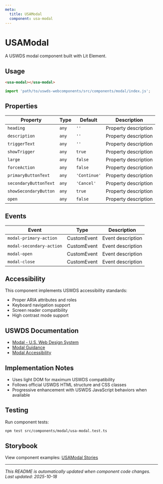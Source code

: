 ```yaml
---
meta:
  title: USAModal
  component: usa-modal
---
```


# USAModal

A USWDS modal component built with Lit Element.

## Usage

```html
<usa-modal></usa-modal>
```

```javascript
import 'path/to/uswds-webcomponents/src/components/modal/index.js';
```

## Properties

| Property              | Type  | Default      | Description          |
| --------------------- | ----- | ------------ | -------------------- |
| `heading`             | `any` | `''`         | Property description |
| `description`         | `any` | `''`         | Property description |
| `triggerText`         | `any` | `''`         | Property description |
| `showTrigger`         | `any` | `true`       | Property description |
| `large`               | `any` | `false`      | Property description |
| `forceAction`         | `any` | `false`      | Property description |
| `primaryButtonText`   | `any` | `'Continue'` | Property description |
| `secondaryButtonText` | `any` | `'Cancel'`   | Property description |
| `showSecondaryButton` | `any` | `true`       | Property description |
| `open`                | `any` | `false`      | Property description |

## Events

| Event                    | Type        | Description       |
| ------------------------ | ----------- | ----------------- |
| `modal-primary-action`   | CustomEvent | Event description |
| `modal-secondary-action` | CustomEvent | Event description |
| `modal-open`             | CustomEvent | Event description |
| `modal-close`            | CustomEvent | Event description |

## Accessibility

This component implements USWDS accessibility standards:

- Proper ARIA attributes and roles
- Keyboard navigation support
- Screen reader compatibility
- High contrast mode support

## USWDS Documentation

- [Modal - U.S. Web Design System](https://designsystem.digital.gov/components/modal/)
- [Modal Guidance](https://designsystem.digital.gov/components/modal/#guidance)
- [Modal Accessibility](https://designsystem.digital.gov/components/modal/#accessibility)

## Implementation Notes

- Uses light DOM for maximum USWDS compatibility
- Follows official USWDS HTML structure and CSS classes
- Progressive enhancement with USWDS JavaScript behaviors when available

## Testing

Run component tests:

```bash
npm test src/components/modal/usa-modal.test.ts
```

## Storybook

View component examples: [USAModal Stories](http://localhost:6006/?path=/story/components-modal)

---

_This README is automatically updated when component code changes._
_Last updated: 2025-10-18_
